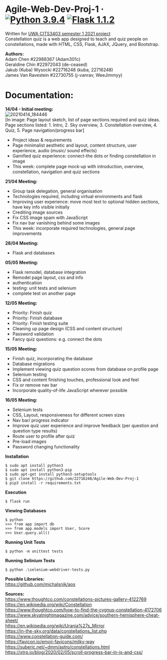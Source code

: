 # Agile-Web-Dev-Proj-1 &middot; [![Python 3.9.4](https://img.shields.io/badge/python-3.9.4-blue.svg)](https://www.python.org/downloads/release/python-394/) [![Flask 1.1.2](https://img.shields.io/badge/flask-1.1.2-blue.svg)](https://pypi.org/project/Flask/)  
Written for [UWA CITS3403 semester 1 2021 project](https://teaching.csse.uwa.edu.au/units/CITS3403/)  
Constellation quiz is a web app designed to teach and quiz people on constellations, made with HTML, CSS, Flask, AJAX, JQuery, and Bootstrap.  

**Authors:**  
Adam Chen #22988367 (Adam301c)  
Geraldine Chin #22972043 (de-ceased)  
Jakub (Kuba) Wysocki #22716248 (kuba, 22716248)  
James Van Ravestein #22730755 (j-vanrav, WeeJimmyy)  

# Documentation:  
**14/04 - Initial meeting:**  
![20210414_184446](https://user-images.githubusercontent.com/54944385/115646677-3a43c680-a355-11eb-864e-f98daa3cf477.jpg)  
[In image: Page layout sketch, list of page sections required and quiz ideas. Page sections listed: 1. Intro, 2. Sky overview, 3. Constellation overview, 4. Quiz, 5. Page navigation/progress bar]
* Project ideas & requirements
* Page minimalist aesthetic and layout, content structure, user experience, audio (music/ sound effects)
* Gamified quiz experience: connect-the dots or finding constellation in image
* This week: complete page mock-up with introduction, overview, constellation, navigation and quiz sections

**21/04 Meeting:**  
* Group task delegation, general organisation
* Technologies required, including virtual environments and flask
* Improving user experience: move most text to optional hidden sections, have key info visible initially
* Crediting image sources
* Fix CSS image spam with JavaScript
* Fix nav bar vanishing behind some images
* This week: incorporate required technologies, general page improvements

**28/04 Meeting:**  
* Flask and databases

**05/05 Meeting:**  
* Flask remodel, database integration
* Remodel page layout, css and info
* authentication
* testing: unit tests and selenium
* complete test on another page

**12/05 Meeting:**  
* Priority: Finish quiz
* Priority: Finish database
* Priority: Finish testing suite
* Cleaning up page design (CSS and content structure)
* Password validation
* Fancy quiz questions: e.g. connect the dots

**15/05 Meeting:**  
* Finish quiz, incorporating the database
* Database migrations
* Implement viewing quiz question scores from database on profile page
* Selenium testing
* CSS and content finishing touches, professional look and feel
* Fix or remove nav bar
* Incorporate quality-of-life JavaScript wherever possible

**16/05 Meeting:**  
* Selenium tests  
* CSS, Layout, responsiveness for different screen sizes  
* Nav bar/ progress indicator  
* Improve quiz user experience and improve feedback (per question and question type results)  
* Route user to profile after quiz  
* Pre-load images  
* Password changing functionality  

**Installation**  
```
$ sudo apt install python3
$ sudo apt install python3-pip
$ sudo apt-get install python3-setuptools
$ git clone https://github.com/22716248/Agile-Web-Dev-Proj-1
$ pip3 install -r requirements.txt
```

**Execution**  
```
$ flask run
```

**Viewing Databases**  
```
$ python
>>> from app import db
>>> from app.models import User, Score
>>> User.query.all()
```

**Running Unit Tests**
```
$ python -m unittest tests
```

**Running Selinium Tests**
```
$ python .\selenium-webdriver-tests.py
```

**Possible Libraries:**  
https://github.com/michalsnik/aos  

**Sources:**  
https://www.thoughtco.com/constellations-pictures-gallery-4122769  
https://en.wikipedia.org/wiki/Constellation  
https://www.thoughtco.com/how-to-find-the-cygnus-constellation-4172706  
https://www.skyatnightmagazine.com/advice/southern-hemisphere-cheat-sheet/  
https://en.wikipedia.org/wiki/Urania%27s_Mirror  
https://in-the-sky.org/data/constellations_list.php  
https://www.constellation-guide.com/  
https://favicon.io/emoji-favicons/milky-way  
https://suberic.net/~dmm/astro/constellations.html  
https://xtrp.io/blog/2020/02/05/scroll-progress-bar-in-js-and-css/  
